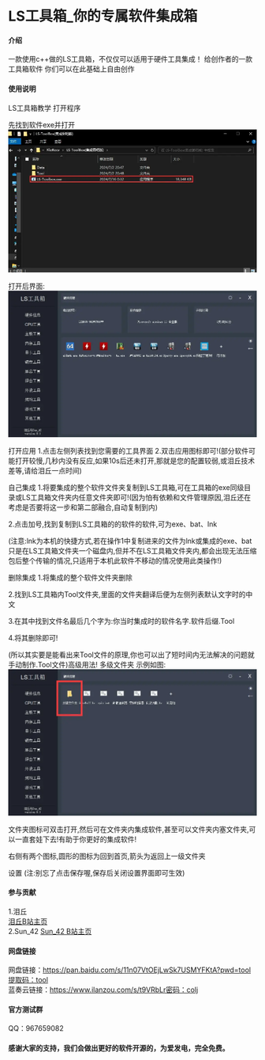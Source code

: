# LS工具箱_你的专属软件集成箱

#### 介绍
一款使用c++做的LS工具箱，不仅仅可以适用于硬件工具集成！
给创作者的一款工具箱软件
你们可以在此基础上自由创作


#### 使用说明
LS工具箱教学
打开程序


先找到软件exe并打开
![输入图片说明](build/3fdb7836cdfc3d6fcbb626047c354b301265301910.png@.webp)

打开后界面:
![输入图片说明](build/267de2670c289973fb0975cb65f1ab391265301910.png@.webp)

打开应用
1.点击左侧列表找到您需要的工具界面
2.双击应用图标即可!(部分软件可能打开较慢,几秒内没有反应,如果10s后还未打开,那就是您的配置较弱,或泪丘技术差等,请给泪丘一点时间)

自己集成
1.将要集成的整个软件文件夹复制到LS工具箱,可在工具箱的exe同级目录或LS工具箱文件夹内任意文件夹即可!(因为怕有依赖和文件管理原因,泪丘还在考虑是否要将这一步和第二部融合,自动复制到内)

2.点击加号,找到复制到LS工具箱的的软件的软件,可为exe、bat、lnk



(注意:lnk为本机的快捷方式,若在操作1中复制进来的文件为lnk或集成的exe、bat只是在LS工具箱文件夹一个磁盘内,但并不在LS工具箱文件夹内,都会出现无法压缩包后整个传输的情况,只适用于本机此软件不移动的情况使用此类操作!)

删除集成
1.将集成的整个软件文件夹删除

2.找到LS工具箱内Tool文件夹,里面的文件夹翻译后便为左侧列表默认文字时的中文

3.在其中找到文件名最后几个字为:你当时集成时的软件名字.软件后缀.Tool

4.将其删除即可!

(所以其实要是能看出来Tool文件的原理,你也可以出了短时间内无法解决的问题就手动制作.Tool文件)高级用法!
多级文件夹
示例如图: 
![输入图片说明](build/2003a78c8a8a7f9f5bd66672a501836a1265301910.png@.webp)

文件夹图标可双击打开,然后可在文件夹内集成软件,甚至可以文件夹内塞文件夹,可以一直套娃下去!有助于你更好的集成软件!

右侧有两个图标,圆形的图标为回到首页,箭头为返回上一级文件夹

设置
(注:别忘了点击保存喔,保存后关闭设置界面即可生效)

#### 参与贡献

1.泪丘<br>
[泪丘B站主页](https://space.bilibili.com/2065972905)
</br>2.Sun_42
[Sun_42 B站主页](https://space.bilibili.com/1265301910)

#### 网盘链接
网盘链接：https://pan.baidu.com/s/11n07VtOEjLwSk7USMYFKtA?pwd=tool提取码：tool
</br>蓝奏云链接：https://www.ilanzou.com/s/t9VRbLr密码：colj

#### 官方测试群
QQ：967659082

#### 感谢大家的支持，我们会做出更好的软件开源的，为爱发电，完全免费。
